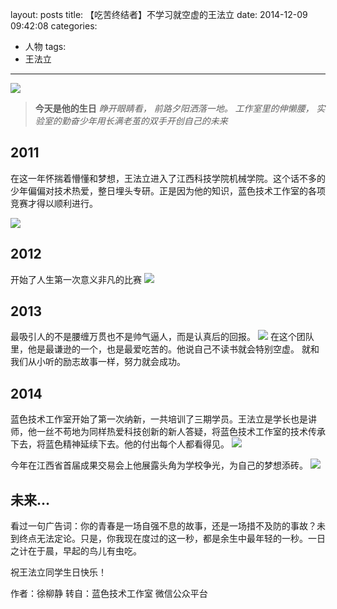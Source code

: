 layout: posts
title: 【吃苦终结者】不学习就空虚的王法立
date: 2014-12-09 09:42:08
categories:
- 人物
tags:
- 王法立
---

![](http://bst.lansejishu.com/%E3%80%90%E5%90%83%E8%8B%A6%E7%BB%88%E7%BB%93%E8%80%85%E3%80%91%E4%B8%8D%E5%AD%A6%E4%B9%A0%E5%B0%B1%E7%A9%BA%E8%99%9A%E7%9A%84%E7%8E%8B%E6%B3%95%E7%AB%8B1.jpeg)

> **今天是他的生日**
*睁开眼睛看，*
*前路夕阳洒落一地。*
*工作室里的伸懒腰，*
*实验室的勤奋少年用长满老茧的双手开创自己的未来*

<!-- more -->
## 2011
在这一年怀揣着懵懂和梦想，王法立进入了江西科技学院机械学院。这个话不多的少年偏偏对技术热爱，整日埋头专研。正是因为他的知识，蓝色技术工作室的各项竞赛才得以顺利进行。

![](http://bst.lansejishu.com/%E3%80%90%E5%90%83%E8%8B%A6%E7%BB%88%E7%BB%93%E8%80%85%E3%80%91%E4%B8%8D%E5%AD%A6%E4%B9%A0%E5%B0%B1%E7%A9%BA%E8%99%9A%E7%9A%84%E7%8E%8B%E6%B3%95%E7%AB%8B2.png)

## 2012
开始了人生第一次意义非凡的比赛
![](http://bst.lansejishu.com/%E3%80%90%E5%90%83%E8%8B%A6%E7%BB%88%E7%BB%93%E8%80%85%E3%80%91%E4%B8%8D%E5%AD%A6%E4%B9%A0%E5%B0%B1%E7%A9%BA%E8%99%9A%E7%9A%84%E7%8E%8B%E6%B3%95%E7%AB%8B3.jpeg)

## 2013
最吸引人的不是腰缠万贯也不是帅气逼人，而是认真后的回报。
![](http://bst.lansejishu.com/%E3%80%90%E5%90%83%E8%8B%A6%E7%BB%88%E7%BB%93%E8%80%85%E3%80%91%E4%B8%8D%E5%AD%A6%E4%B9%A0%E5%B0%B1%E7%A9%BA%E8%99%9A%E7%9A%84%E7%8E%8B%E6%B3%95%E7%AB%8B4.jpeg)
在这个团队里，他是最谦逊的一个，也是最爱吃苦的。他说自己不读书就会特别空虚。
就和我们从小听的励志故事一样，努力就会成功。

## 2014
蓝色技术工作室开始了第一次纳新，一共培训了三期学员。王法立是学长也是讲师，他一丝不苟地为同样热爱科技创新的新人答疑，将蓝色技术工作室的技术传承下去，将蓝色精神延续下去。他的付出每个人都看得见。
![](http://bst.lansejishu.com/%E3%80%90%E5%90%83%E8%8B%A6%E7%BB%88%E7%BB%93%E8%80%85%E3%80%91%E4%B8%8D%E5%AD%A6%E4%B9%A0%E5%B0%B1%E7%A9%BA%E8%99%9A%E7%9A%84%E7%8E%8B%E6%B3%95%E7%AB%8B5.jpeg)

今年在江西省首届成果交易会上他展露头角为学校争光，为自己的梦想添砖。
![](http://bst.lansejishu.com/%E3%80%90%E5%90%83%E8%8B%A6%E7%BB%88%E7%BB%93%E8%80%85%E3%80%91%E4%B8%8D%E5%AD%A6%E4%B9%A0%E5%B0%B1%E7%A9%BA%E8%99%9A%E7%9A%84%E7%8E%8B%E6%B3%95%E7%AB%8B6.jpeg)

## 未来…
看过一句广告词：你的青春是一场自强不息的故事，还是一场措不及防的事故？未到终点无法定论。只是，你我现在度过的这一秒，都是余生中最年轻的一秒。一日之计在于晨，早起的鸟儿有虫吃。


祝王法立同学生日快乐！

作者：徐柳静 
转自：蓝色技术工作室 微信公众平台
